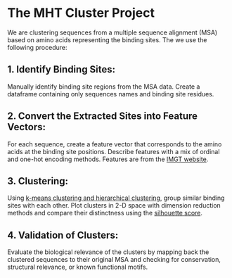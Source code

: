 # The MHT Cluster Project
We are clustering sequences from a multiple sequence alignment (MSA) based on amino acids representing the binding sites. The we use the following procedure:

## 1. Identify Binding Sites:
Manually identify binding site regions from the MSA data. Create a dataframe containing only sequences names and binding site residues.

## 2. Convert the Extracted Sites into Feature Vectors:
For each sequence, create a feature vector that corresponds to the amino acids at the binding site positions. Describe features with a mix of ordinal and one-hot encoding methods. Features are from the [IMGT website](https://www.imgt.org/IMGTeducation/Aide-memoire/_UK/aminoacids/IMGTclasses.html).

## 3. Clustering:
Using [k-means clustering and hierarchical clustering](notes/ClusteringMethods.md), group similar binding sites with each other. Plot clusters in 2-D space with dimension reduction methods and compare their distinctness using the [silhouette score](https://medium.com/@hazallgultekin/what-is-silhouette-score-f428fb39bf9a).

## 4. Validation of Clusters:
Evaluate the biological relevance of the clusters by mapping back the clustered sequences to their original MSA and checking for conservation, structural relevance, or known functional motifs.